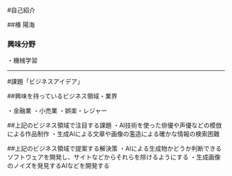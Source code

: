 #自己紹介

##椿 陽海

### 興味分野

・機械学習

***

#課題「ビジネスアイデア」

##興味を持っているビジネス領域・業界

・金融業
・小売業
・娯楽・レジャー

##上記のビジネス領域で注目する課題
・AI技術を使った俳優や声優などの模倣による作品制作
・生成AIによる文章や画像の濫造による確かな情報の検索困難

##上記のビジネス領域で提案する解決策
・AIによる生成物かどうか判断できるソフトウェアを開発し、サイトなどからそれらを除けるようにする
・生成画像のノイズを発見するAIなどを開発する


